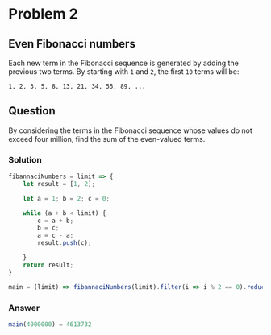 # Problem 2 
## Even Fibonacci numbers

Each new term in the Fibonacci sequence is generated by adding the previous two terms. By starting with `1` and `2`, the first `10` terms will be:

`1, 2, 3, 5, 8, 13, 21, 34, 55, 89, ...`


## Question
By considering the terms in the Fibonacci sequence whose values do not exceed four million, find the sum of the even-valued terms.

### Solution

```javascript
fibannaciNumbers = limit => {
    let result = [1, 2];

    let a = 1; b = 2; c = 0;

    while (a + b < limit) {
        c = a + b;
        b = c;
        a = c - a;
        result.push(c);

    }
    return result;
}

main = (limit) => fibannaciNumbers(limit).filter(i => i % 2 == 0).reduce((a, b) => a + b, 0);
```

### Answer
```javascript
main(4000000) = 4613732
```